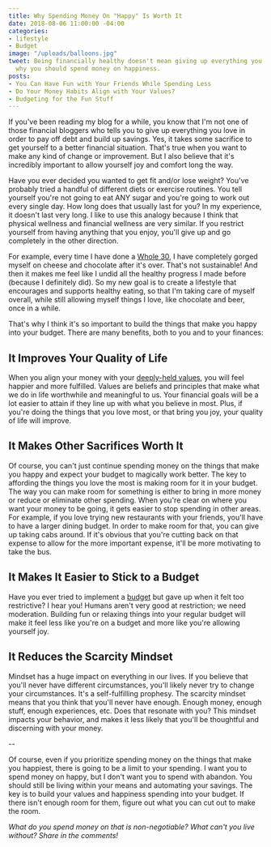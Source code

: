 ```yaml
---
title: Why Spending Money On "Happy" Is Worth It
date: 2018-08-06 11:00:00 -04:00
categories:
- lifestyle
- Budget
image: "/uploads/balloons.jpg"
tweet: Being financially healthy doesn't mean giving up everything you love. Here's
  why you should spend money on happiness.
posts:
- You Can Have Fun with Your Friends While Spending Less
- Do Your Money Habits Align with Your Values?
- Budgeting for the Fun Stuff
---
```


If you've been reading my blog for a while, you know that I'm not one of those financial bloggers who tells you to give up everything you love in order to pay off debt and build up savings. Yes, it takes some sacrifice to get yourself to a better financial situation. That's true when you want to make any kind of change or improvement. But I also believe that it's incredibly important to allow yourself joy and comfort long the way.

Have you ever decided you wanted to get fit and/or lose weight? You've probably tried a handful of different diets or exercise routines. You tell yourself you're not going to eat ANY sugar and you're going to work out every single day. How long does that usually last for you? In my experience, it doesn't last very long. I like to use this analogy because I think that physical wellness and financial wellness are very similar. If you restrict yourself from having anything that you enjoy, you'll give up and go completely in the other direction.

For example, every time I have done a [Whole 30](https://whole30.com/), I have completely gorged myself on cheese and chocolate after it's over. That's not sustainable! And then it makes me feel like I undid all the healthy progress I made before (because I definitely did). So my new goal is to create a lifestyle that encourages and supports healthy eating, so that I'm taking care of myself overall, while still allowing myself things I love, like chocolate and beer, once in a while. 

That's why I think it's so important to build the things that make you happy into your budget. There are many benefits, both to you and to your finances:

## It Improves Your Quality of Life

When you align your money with your [deeply-held values](https://www.maggiegermano.com/blog/do-your-habits-and-values-align/), you will feel happier and more fulfilled. Values are beliefs and principles that make what we do in life worthwhile and meaningful to us. Your financial goals will be a lot easier to attain if they line up with what you believe in most. Plus, if you're doing the things that you love most, or that bring you joy, your quality of life will improve. 

## It Makes Other Sacrifices Worth It

Of course, you can't just continue spending money on the things that make you happy and expect your budget to magically work better. The key to affording the things you love the most is making room for it in your budget. The way you can make room for something is either to bring in more money or reduce or eliminate other spending. When you're clear on where you want your money to be going, it gets easier to stop spending in other areas. For example, if you love trying new restaurants with your friends, you'll have to have a larger dining budget. In order to make room for that, you can give up taking cabs around. If it's obvious that you're cutting back on that expense to allow for the more important expense, it'll be more motivating to take the bus.

## It Makes It Easier to Stick to a Budget

Have you ever tried to implement a [budget](https://www.maggiegermano.com/blog/how-to-create-a-budget-that-works-for-you/) but gave up when it felt too restrictive? I hear you! Humans aren't very good at restriction; we need moderation. Building fun or relaxing things into your regular budget will make it feel less like you're on a budget and more like you're allowing yourself joy. 

## It Reduces the Scarcity Mindset

Mindset has a huge impact on everything in our lives. If you believe that you'll never have different circumstances, you'll likely never try to change your circumstances. It's a self-fulfilling prophesy. The scarcity mindset means that you think that you'll never have enough. Enough money, enough stuff, enough experiences, etc. Does that resonate with you? This mindset impacts your behavior, and makes it less likely that you'll be thoughtful and discerning with your money. 

--

Of course, even if you prioritize spending money on the things that make you happiest, there is going to be a limit to your spending. I want you to spend money on happy, but I don't want you to spend with abandon. You should still be living within your means and automating your savings. The key is to build your values and happiness spending into your budget. If there isn't enough room for them, figure out what you can cut out to make the room. 

*What do you spend money on that is non-negotiable? What can't you live without? Share in the comments!*